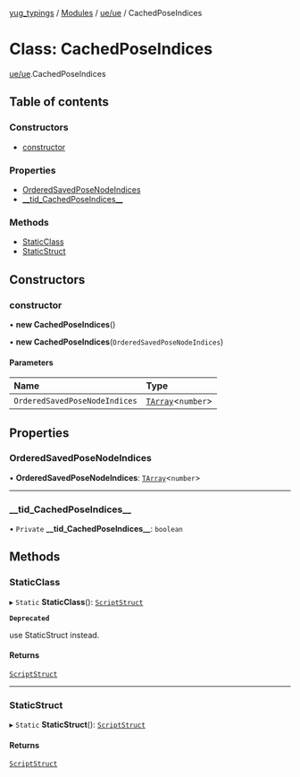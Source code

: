 [yug_typings](../README.md) / [Modules](../modules.md) / [ue/ue](../modules/ue_ue.md) / CachedPoseIndices

# Class: CachedPoseIndices

[ue/ue](../modules/ue_ue.md).CachedPoseIndices

## Table of contents

### Constructors

- [constructor](ue_ue.CachedPoseIndices.md#constructor)

### Properties

- [OrderedSavedPoseNodeIndices](ue_ue.CachedPoseIndices.md#orderedsavedposenodeindices)
- [\_\_tid\_CachedPoseIndices\_\_](ue_ue.CachedPoseIndices.md#__tid_cachedposeindices__)

### Methods

- [StaticClass](ue_ue.CachedPoseIndices.md#staticclass)
- [StaticStruct](ue_ue.CachedPoseIndices.md#staticstruct)

## Constructors

### constructor

• **new CachedPoseIndices**()

• **new CachedPoseIndices**(`OrderedSavedPoseNodeIndices`)

#### Parameters

| Name | Type |
| :------ | :------ |
| `OrderedSavedPoseNodeIndices` | [`TArray`](../interfaces/ue_puerts.TArray.md)<`number`\> |

## Properties

### OrderedSavedPoseNodeIndices

• **OrderedSavedPoseNodeIndices**: [`TArray`](../interfaces/ue_puerts.TArray.md)<`number`\>

___

### \_\_tid\_CachedPoseIndices\_\_

• `Private` **\_\_tid\_CachedPoseIndices\_\_**: `boolean`

## Methods

### StaticClass

▸ `Static` **StaticClass**(): [`ScriptStruct`](ue_ue.ScriptStruct.md)

**`Deprecated`**

use StaticStruct instead.

#### Returns

[`ScriptStruct`](ue_ue.ScriptStruct.md)

___

### StaticStruct

▸ `Static` **StaticStruct**(): [`ScriptStruct`](ue_ue.ScriptStruct.md)

#### Returns

[`ScriptStruct`](ue_ue.ScriptStruct.md)
